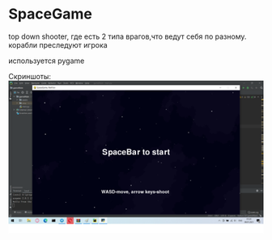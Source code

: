 # SpaceGame
top down shooter, где есть 2 типа врагов,что ведут себя по разному.
корабли преследуют игрока


используется pygame

Скриншоты:
![меню](/readmePhoto/1.png)


